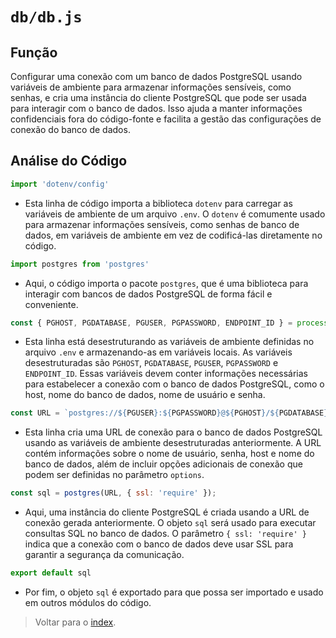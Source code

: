 # `db/db.js`

## Função

Configurar uma conexão com um banco de dados PostgreSQL usando variáveis de ambiente para armazenar informações sensíveis, como senhas, e cria uma instância do cliente PostgreSQL que pode ser usada para interagir com o banco de dados. Isso ajuda a manter informações confidenciais fora do código-fonte e facilita a gestão das configurações de conexão do banco de dados.

## Análise do Código

```javascript
import 'dotenv/config'
```

- Esta linha de código importa a biblioteca `dotenv` para carregar as variáveis de ambiente de um arquivo `.env`. O `dotenv` é comumente usado para armazenar informações sensíveis, como senhas de banco de dados, em variáveis de ambiente em vez de codificá-las diretamente no código.

```javascript
import postgres from 'postgres'
```

- Aqui, o código importa o pacote `postgres`, que é uma biblioteca para interagir com bancos de dados PostgreSQL de forma fácil e conveniente.

```javascript
const { PGHOST, PGDATABASE, PGUSER, PGPASSWORD, ENDPOINT_ID } = process.env;
```

- Esta linha está desestruturando as variáveis de ambiente definidas no arquivo `.env` e armazenando-as em variáveis locais. As variáveis desestruturadas são `PGHOST`, `PGDATABASE`, `PGUSER`, `PGPASSWORD` e `ENDPOINT_ID`. Essas variáveis devem conter informações necessárias para estabelecer a conexão com o banco de dados PostgreSQL, como o host, nome do banco de dados, nome de usuário e senha.

```javascript
const URL = `postgres://${PGUSER}:${PGPASSWORD}@${PGHOST}/${PGDATABASE}?options=project%3D${ENDPOINT_ID}`;
```

- Esta linha cria uma URL de conexão para o banco de dados PostgreSQL usando as variáveis de ambiente desestruturadas anteriormente. A URL contém informações sobre o nome de usuário, senha, host e nome do banco de dados, além de incluir opções adicionais de conexão que podem ser definidas no parâmetro `options`.

```javascript
const sql = postgres(URL, { ssl: 'require' });
```

- Aqui, uma instância do cliente PostgreSQL é criada usando a URL de conexão gerada anteriormente. O objeto `sql` será usado para executar consultas SQL no banco de dados. O parâmetro `{ ssl: 'require' }` indica que a conexão com o banco de dados deve usar SSL para garantir a segurança da comunicação.

```javascript
export default sql
```

- Por fim, o objeto `sql` é exportado para que possa ser importado e usado em outros módulos do código.

> Voltar para o [index](../../index.md).
